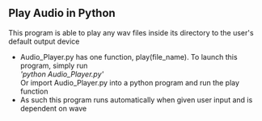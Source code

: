 ## Play Audio in Python
This program is able to play any wav files inside its directory to the user's default output device
- Audio_Player.py has one function, play(file_name). To launch this program, simply run <br>
*'python Audio_Player.py'* <br>
Or import Audio_Player.py into a python program and run the play function
- As such this program runs automatically when given user input and is dependent on wave